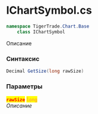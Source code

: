 
# IChartSymbol.cs
```csharp
namespace TigerTrade.Chart.Base  
    class IChartSymbol
```

Описание

### Синтаксис
```csharp
Decimal GetSize(long rawSize)
```

### Параметры  
<mark style="color:red;">**`rawSize`**</mark> <mark style="color:coral;">`long`</mark>  
 *Описание*  
  

                    
                    
